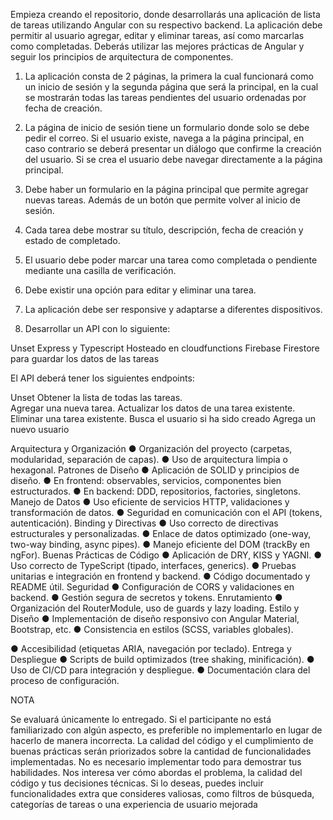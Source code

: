 Empieza creando el repositorio, donde desarrollarás una aplicación de lista 
de tareas utilizando Angular con su respectivo backend. La aplicación debe 
permitir  al  usuario  agregar,  editar  y  eliminar  tareas,  así  como  marcarlas 
como  completadas.  Deberás  utilizar  las  mejores  prácticas  de  Angular  y 
seguir los principios de arquitectura de componentes.

1.  La  aplicación  consta  de  2  páginas,  la  primera  la  cual  funcionará 
como un inicio de sesión y la segunda página que será la principal, en 
la  cual  se  mostrarán  todas  las  tareas  pendientes  del  usuario 
ordenadas por fecha de creación. 
2.  La página de inicio de sesión tiene un formulario donde solo se debe 
pedir  el  correo. Si el usuario existe, navega a la página principal, en 
caso  contrario  se  deberá  presentar  un  diálogo  que  confirme  la 
creación del usuario. Si se crea el usuario debe navegar directamente 
a la página principal. 
3.  Debe haber un formulario en la página principal que permite agregar 
nuevas  tareas.  Además  de  un botón que permite volver al inicio de 
sesión. 
4.  Cada  tarea  debe mostrar su título, descripción, fecha de creación y 
estado de completado.

5. El usuario debe poder marcar una tarea como completada o 
pendiente mediante una casilla de verificación. 
6. Debe existir una opción para editar y eliminar una tarea. 
7. La aplicación debe ser responsive y adaptarse a diferentes 
dispositivos. 
8. Desarrollar un API con lo siguiente: 

Unset
 Express y Typescript 
Hosteado en cloudfunctions 
Firebase Firestore para guardar los datos de las tareas 

El API deberá tener los siguientes endpoints: 

Unset
 Obtener la lista de todas las tareas.  
Agregar una nueva tarea. 
Actualizar los datos de una tarea existente. 
Eliminar una tarea existente. 
Busca el usuario si ha sido creado 
Agrega un nuevo usuario 

Arquitectura y Organización 
● Organización del proyecto (carpetas, modularidad, separación de 
capas). 
● Uso de arquitectura limpia o hexagonal. 
Patrones de Diseño 
● Aplicación de SOLID y principios de diseño. 
● En frontend: observables, servicios, componentes bien estructurados. 
● En backend: DDD, repositorios, factories, singletons. 
Manejo de Datos 
● Uso eficiente de servicios HTTP, validaciones y transformación de 
datos. 
● Seguridad en comunicación con el API (tokens, autenticación). 
Binding y Directivas 
● Uso correcto de directivas estructurales y personalizadas. 
● Enlace de datos optimizado (one-way, two-way binding, async pipes). 
● Manejo eficiente del DOM (trackBy en ngFor). 
Buenas Prácticas de Código 
● Aplicación de DRY, KISS y YAGNI. 
● Uso correcto de TypeScript (tipado, interfaces, generics). 
● Pruebas unitarias e integración en frontend y backend. 
● Código documentado y README útil. 
Seguridad 
● Configuración de CORS y validaciones en backend. 
● Gestión segura de secretos y tokens. 
Enrutamiento 
● Organización del RouterModule, uso de guards y lazy loading. 
Estilo y Diseño 
● Implementación de diseño responsivo con Angular Material, Bootstrap, 
etc. 
● Consistencia en estilos (SCSS, variables globales). 


● Accesibilidad (etiquetas ARIA, navegación por teclado). 
Entrega y Despliegue 
● Scripts de build optimizados (tree shaking, minificación). 
● Uso de CI/CD para integración y despliegue. 
● Documentación clara del proceso de configuración.


NOTA 

Se evaluará únicamente lo entregado. Si el participante no está 
familiarizado con algún aspecto, es preferible no implementarlo en lugar de 
hacerlo de manera incorrecta. La calidad del código y el cumplimiento de 
buenas prácticas serán priorizados sobre la cantidad de funcionalidades 
implementadas. 
No es necesario implementar todo para demostrar tus habilidades. Nos 
interesa ver cómo abordas el problema, la calidad del código y tus 
decisiones técnicas. 
Si lo deseas, puedes incluir funcionalidades extra que consideres valiosas, 
como filtros de búsqueda, categorías de tareas o una experiencia de usuario 
mejorada 